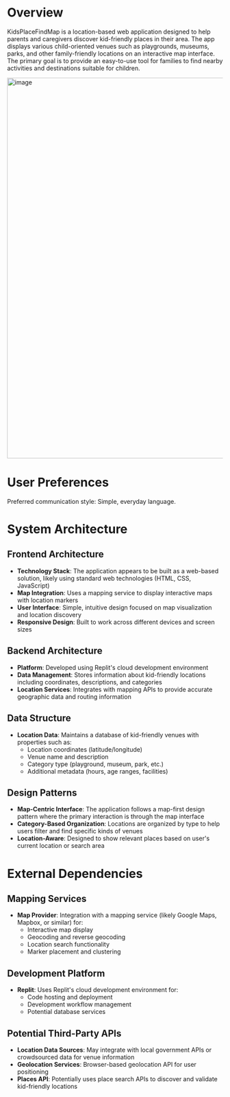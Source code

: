 # Overview

KidsPlaceFindMap is a location-based web application designed to help parents and caregivers discover kid-friendly places in their area. The app displays various child-oriented venues such as playgrounds, museums, parks, and other family-friendly locations on an interactive map interface. The primary goal is to provide an easy-to-use tool for families to find nearby activities and destinations suitable for children.

<img width="1899" height="887" alt="image" src="https://github.com/user-attachments/assets/251fd0c0-6732-40fa-80a0-f17315d2ed0c" />

# User Preferences

Preferred communication style: Simple, everyday language.

# System Architecture

## Frontend Architecture
- **Technology Stack**: The application appears to be built as a web-based solution, likely using standard web technologies (HTML, CSS, JavaScript)
- **Map Integration**: Uses a mapping service to display interactive maps with location markers
- **User Interface**: Simple, intuitive design focused on map visualization and location discovery
- **Responsive Design**: Built to work across different devices and screen sizes

## Backend Architecture
- **Platform**: Developed using Replit's cloud development environment
- **Data Management**: Stores information about kid-friendly locations including coordinates, descriptions, and categories
- **Location Services**: Integrates with mapping APIs to provide accurate geographic data and routing information

## Data Structure
- **Location Data**: Maintains a database of kid-friendly venues with properties such as:
  - Location coordinates (latitude/longitude)
  - Venue name and description
  - Category type (playground, museum, park, etc.)
  - Additional metadata (hours, age ranges, facilities)

## Design Patterns
- **Map-Centric Interface**: The application follows a map-first design pattern where the primary interaction is through the map interface
- **Category-Based Organization**: Locations are organized by type to help users filter and find specific kinds of venues
- **Location-Aware**: Designed to show relevant places based on user's current location or search area

# External Dependencies

## Mapping Services
- **Map Provider**: Integration with a mapping service (likely Google Maps, Mapbox, or similar) for:
  - Interactive map display
  - Geocoding and reverse geocoding
  - Location search functionality
  - Marker placement and clustering

## Development Platform
- **Replit**: Uses Replit's cloud development environment for:
  - Code hosting and deployment
  - Development workflow management
  - Potential database services

## Potential Third-Party APIs
- **Location Data Sources**: May integrate with local government APIs or crowdsourced data for venue information
- **Geolocation Services**: Browser-based geolocation API for user positioning
- **Places API**: Potentially uses place search APIs to discover and validate kid-friendly locations

